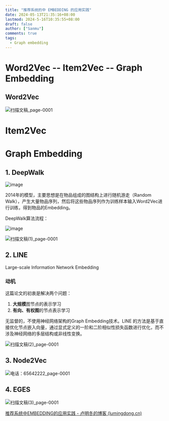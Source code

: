 ```yaml
---
title: "推荐系统的中 EMBEDDING 的应用实践"
date: 2024-05-13T21:35:16+08:00
lastmod: 2024-5-16T10:35:55+08:00 
draft: false
author: ["Sanmu"] 
comments: true 
tags:
  - Graph embedding            
---
```


# Word2Vec -- Item2Vec -- Graph Embedding

## Word2Vec

![扫描文稿_page-0001](https://welldonesanmu2.github.io/picx-images-hosting/20240513/扫描文稿_page-0001.32hs5yxpgi.webp)

# Item2Vec

# Graph Embedding

## 1. DeepWalk

![image](https://welldonesanmu2.github.io/picx-images-hosting/20240514/image.4g4bb4dd1g.webp)

2014年的模型，主要思想是在物品组成的图结构上进行随机游走（Random Walk），产生大量物品序列，然后将这些物品序列作为训练样本输入Word2Vec进行训练，得到物品的Embedding。

DeepWalk算法流程：

![image](https://welldonesanmu2.github.io/picx-images-hosting/20240514/image.8s34j09xo3.webp)

![扫描文稿(1)_page-0001](https://welldonesanmu2.github.io/picx-images-hosting/20240514/扫描文稿(1)_page-0001.8ojil4vyoo.webp)

## 2. LINE

Large-scale Information Network Embedding

### 动机

这篇论文的初衷是解决两个问题：

1. **大规模**图节点的表示学习
2. **有向、有权图**的节点表示学习

无监督的，不使用神经网络架构的Graph Embedding技术。LINE 的方法是基于直接优化节点嵌入向量，通过显式定义的一阶和二阶相似性损失函数进行优化，而不涉及神经网络的多层结构或非线性变换。

![扫描文稿(2)_page-0001](https://welldonesanmu2.github.io/picx-images-hosting/20240514/扫描文稿(2)_page-0001.51dyxreuk6.webp)

## 3. Node2Vec

![电话：65642222_page-0001](https://welldonesanmu2.github.io/picx-images-hosting/20240514/电话：65642222_page-0001.3rb1row4ab.webp)

## 4.  EGES

![扫描文稿(3)_page-0001](https://welldonesanmu2.github.io/picx-images-hosting/20240516/扫描文稿(3)_page-0001.7awzkbfdhv.jpg)

[推荐系统中EMBEDDING的应用实践 - 卢明冬的博客 (lumingdong.cn)](https://lumingdong.cn/application-practice-of-embedding-in-recommendation-system.html)


